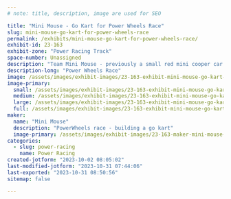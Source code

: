 ```yaml
---
# note: title, description, image are used for SEO

title: "Mini Mouse - Go Kart for Power Wheels Race"
slug: mini-mouse-go-kart-for-power-wheels-race
permalink: /exhibits/mini-mouse-go-kart-for-power-wheels-race/
exhibit-id: 23-163
exhibit-zone: "Power Racing Track"
space-number: Unassigned
description: "Team Mini Mouse - previously a small red mini cooper car.  It will resemble a wind-up mouse toy."
description-long: "Power Wheels Race"
image: /assets/images/exhibit-images/23-163-exhibit-mini-mouse-go-kart-for-power-wheels-race-43-mini-cooper-frame-maker-faire-connor-pike-1652-large.jpg
image-primary: 
  small: /assets/images/exhibit-images/23-163-exhibit-mini-mouse-go-kart-for-power-wheels-race-43-mini-cooper-frame-maker-faire-connor-pike-1652-small.jpg
  medium: /assets/images/exhibit-images/23-163-exhibit-mini-mouse-go-kart-for-power-wheels-race-43-mini-cooper-frame-maker-faire-connor-pike-1652-medium.jpg
  large: /assets/images/exhibit-images/23-163-exhibit-mini-mouse-go-kart-for-power-wheels-race-43-mini-cooper-frame-maker-faire-connor-pike-1652-large.jpg
  full: /assets/images/exhibit-images/23-163-exhibit-mini-mouse-go-kart-for-power-wheels-race-43-mini-cooper-frame-maker-faire-connor-pike-1652-full.jpg
maker: 
  name: "Mini Mouse"
  description: "PowerWheels race - building a go kart"
  image-primary: /assets/images/exhibit-images/23-163-maker-mini-mouse-go-kart-for-power-wheels-race-mini-mouse-wind-up-cat-toy-medium.jpg
categories: 
  - slug: power-racing
    name: Power Racing
created-jotform: "2023-10-02 08:05:02"
last-modified-jotform: "2023-10-31 07:44:06"
last-exported: "2023-10-31 08:50:56"
sitemap: false

---
```


